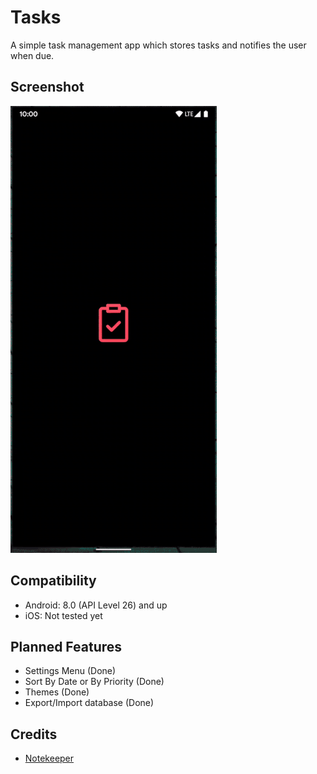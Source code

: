 # Tasks

A simple task management app which stores tasks and notifies the user when due.

## Screenshot

![Screenrecord](screenrecord.gif)

## Compatibility

* Android: 8.0 (API Level 26) and up
* iOS: Not tested yet

## Planned Features

* Settings Menu (Done)
* Sort By Date or By Priority (Done)
* Themes (Done)
* Export/Import database (Done)

## Credits

* [Notekeeper](https://www.youtube.com/watch?v=_B4zdTFvPl4&list=PLW9-80IN43dlvfnira5Ty3-9Mq21SP3eN)